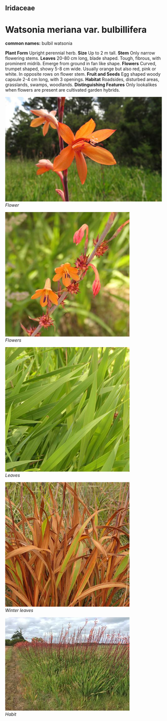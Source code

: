 ## Iridaceae
# Watsonia meriana var. bulbillifera
**common names:** bulbil watsonia

**Plant Form** Upright perennial herb. **Size** Up to 2 m tall. **Stem** Only narrow flowering stems. **Leaves** 20-80 cm long, blade shaped. Tough, fibrous, with prominent midrib. Emerge from ground in fan like shape. **Flowers** Curved, trumpet shaped, showy 5-8 cm wide. Usually orange but also red, pink or white. In opposite rows on flower stem. **Fruit and Seeds** Egg shaped woody capsule 2-4 cm long, with 3 openings. **Habitat** Roadsides, disturbed areas, grasslands, swamps, woodlands. **Distinguishing Features** Only lookalikes when flowers are present are cultivated garden hybrids.


![Flower](4774_IMG_2692.jpg)  
 *Flower* 

![Flowers](68988_P1011361.jpg)  
 *Flowers* 

![Leaves](68990_P1011363.jpg)  
 *Leaves* 

![Winter leaves](83158_P1088489.jpg)  
 *Winter leaves* 

![Habit](49731_Watsonia-meriana-var-bulbillifera_Branxholme.jpg)  
 *Habit* 

